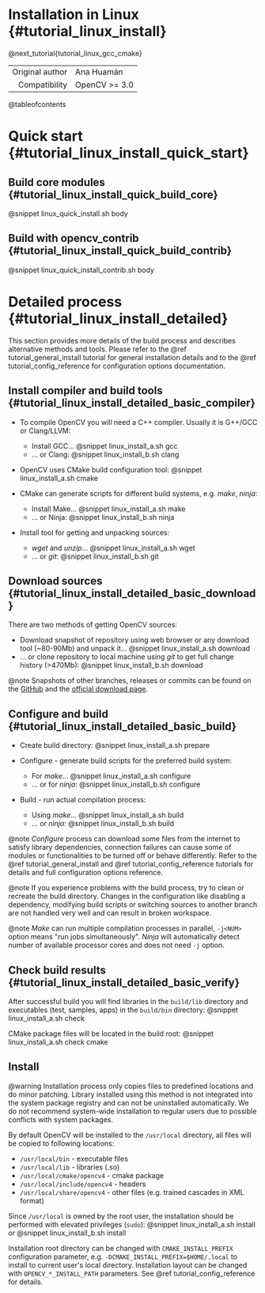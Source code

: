 Installation in Linux {#tutorial_linux_install}
=====================

@next_tutorial{tutorial_linux_gcc_cmake}

|    |    |
| -: | :- |
| Original author | Ana Huamán |
| Compatibility | OpenCV >= 3.0 |

@tableofcontents

# Quick start {#tutorial_linux_install_quick_start}


## Build core modules {#tutorial_linux_install_quick_build_core}

@snippet linux_quick_install.sh body


## Build with opencv_contrib {#tutorial_linux_install_quick_build_contrib}

@snippet linux_quick_install_contrib.sh body


# Detailed process {#tutorial_linux_install_detailed}

This section provides more details of the build process and describes alternative methods and tools. Please refer to the @ref tutorial_general_install tutorial for general installation details and to the @ref tutorial_config_reference for configuration options documentation.


## Install compiler and build tools {#tutorial_linux_install_detailed_basic_compiler}

- To compile OpenCV you will need a C++ compiler. Usually it is G++/GCC or Clang/LLVM:
    - Install GCC...
    @snippet linux_install_a.sh gcc
    - ... or Clang:
    @snippet linux_install_b.sh clang

- OpenCV uses CMake build configuration tool:
@snippet linux_install_a.sh cmake

- CMake can generate scripts for different build systems, e.g. _make_, _ninja_:

    - Install Make...
    @snippet linux_install_a.sh make
    - ... or Ninja:
    @snippet linux_install_b.sh ninja

- Install tool for getting and unpacking sources:

    - _wget_ and _unzip_...
    @snippet linux_install_a.sh wget
    - ... or _git_:
    @snippet linux_install_b.sh git


## Download sources {#tutorial_linux_install_detailed_basic_download}

There are two methods of getting OpenCV sources:

- Download snapshot of repository using web browser or any download tool (~80-90Mb) and unpack it...
@snippet linux_install_a.sh download
- ... or clone repository to local machine using _git_ to get full change history (>470Mb):
@snippet linux_install_b.sh download


@note
Snapshots of other branches, releases or commits can be found on the [GitHub](https://github.com/opencv/opencv) and the [official download page](https://opencv.org/releases.html).


## Configure and build {#tutorial_linux_install_detailed_basic_build}

- Create build directory:
@snippet linux_install_a.sh prepare

- Configure - generate build scripts for the preferred build system:
    - For _make_...
    @snippet linux_install_a.sh configure
    - ... or for _ninja_:
    @snippet linux_install_b.sh configure

- Build - run actual compilation process:
    - Using _make_...
    @snippet linux_install_a.sh build
    - ... or _ninja_:
    @snippet linux_install_b.sh build


@note
_Configure_ process can download some files from the internet to satisfy library dependencies, connection failures can cause some of modules or functionalities to be turned off or behave differently. Refer to the @ref tutorial_general_install and @ref tutorial_config_reference tutorials for details and full configuration options reference.

@note
If you experience problems with the build process, try to clean or recreate the build directory. Changes in the configuration like disabling a dependency, modifying build scripts or switching sources to another branch are not handled very well and can result in broken workspace.

@note
_Make_ can run multiple compilation processes in parallel, `-j<NUM>` option means "run <NUM> jobs simultaneously". _Ninja_ will automatically detect number of available processor cores and does not need `-j` option.


## Check build results {#tutorial_linux_install_detailed_basic_verify}

After successful build you will find libraries in the `build/lib` directory and executables (test, samples, apps) in the `build/bin` directory:
@snippet linux_install_a.sh check

CMake package files will be located in the build root:
@snippet linux_install_a.sh check cmake


## Install

@warning
Installation process only copies files to predefined locations and do minor patching. Library installed using this method is not integrated into the system package registry and can not be uninstalled automatically. We do not recommend system-wide installation to regular users due to possible conflicts with system packages.

By default OpenCV will be installed to the `/usr/local` directory, all files will be copied to following locations:
* `/usr/local/bin` - executable files
* `/usr/local/lib` - libraries (.so)
* `/usr/local/cmake/opencv4` - cmake package
* `/usr/local/include/opencv4` - headers
* `/usr/local/share/opencv4` - other files (e.g. trained cascades in XML format)

Since `/usr/local` is owned by the root user, the installation should be performed with elevated privileges (`sudo`):
@snippet linux_install_a.sh install
or
@snippet linux_install_b.sh install

Installation root directory can be changed with `CMAKE_INSTALL_PREFIX` configuration parameter, e.g. `-DCMAKE_INSTALL_PREFIX=$HOME/.local` to install to current user's local directory. Installation layout can be changed with `OPENCV_*_INSTALL_PATH` parameters. See @ref tutorial_config_reference for details.
